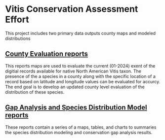 # Vitis Conservation Assessment Effort 

This project includes two primary data outputs county maps and modeled distributions

## [County Evaluation reports](https://geospatialcentroid.github.io/vitis/countyReports)

This reports maps are used to evaluate the current (01-2024) exent of the digitial records available for native North American Vitis taxon. The presence of the a species in a county along with the specific location of a record based on latitude and longitude values can be evaluated for accurcy. The end goal is to develop an updated county level evaluation of the distribution of these species. 


## [Gap Analysis and Species Distribution Model reports](https://geospatialcentroid.github.io/vitis/gapAnalysis)

These reports contain a series of a maps, tables, and charts to summaries the species distribution modeling and conservation gap analysis results. 

